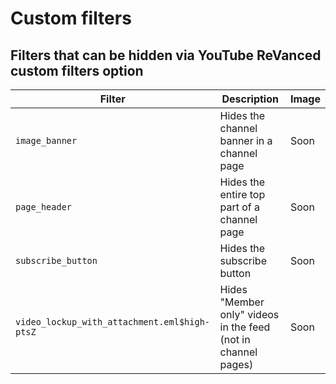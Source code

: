 # Custom filters

## Filters that can be hidden via YouTube ReVanced custom filters option

| Filter       | Description       | Image |
|---------|-------------------|-------|
| `image_banner`  | Hides the channel banner in a channel page | Soon |
| `page_header`  | Hides the entire top part of a channel page | Soon |
| `subscribe_button`  | Hides the subscribe button  |Soon|
| `video_lockup_with_attachment.eml$high-ptsZ`  | Hides "Member only" videos in the feed (not in channel pages)| Soon |
